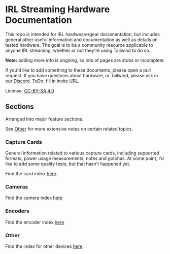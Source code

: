 # IRL Streaming Hardware Documentation

This repo is intended for IRL hardweare/gear documentation, but includes general other useful information and documentation as well as details on tested hardware. The goal is to be a community resource applicable to anyone IRL streaming, whether or not they're using Tailwind to do so.

**Note:** adding more info is ongoing, so lots of pages are stubs or incomplete.

If you'd like to add something to these documents, please open a pull request. If you have questions about hardware, or Tailwind, please ask in our [Discord](). ToDo: fill in invite URL.

License: [CC-BY-SA 4.0](https://creativecommons.org/licenses/by-sa/4.0/)

## Sections

Arranged into major feature sections.

See [Other](Other/README.md) for more extensive notes on certain related topics.

### Capture Cards

General information related to various capture cards, including supported formats, power usage measurements, notes and gotchas. At some point, I'd like to add some quality tests, but that hasn't happened yet.

Find the card index [here](Gear/Capture%20Card/README.md).

### Cameras

Find the camera index [here](Gear/Cameras/README.md)

### Encoders

Find the encoder index [here](Gear/Encoders/README.md)

### Other

Find the index for other devices [here](Gear/Other%20Gear/README.md).
